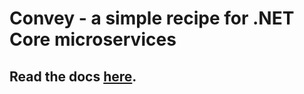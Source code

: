 # Convey - a simple recipe for .NET Core microservices 
## Read the docs [here](https://convey-stack.github.io).